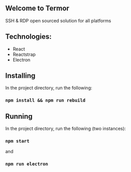 ## Welcome to Termor
SSH & RDP open sourced solution for all platforms

## Technologies:
- React
- Reactstrap
- Electron

## Installing

In the project directory, run the following:

### `npm install && npm run rebuild`

## Running

In the project directory, run the following (two instances):

### `npm start`

and

### `npm run electron`